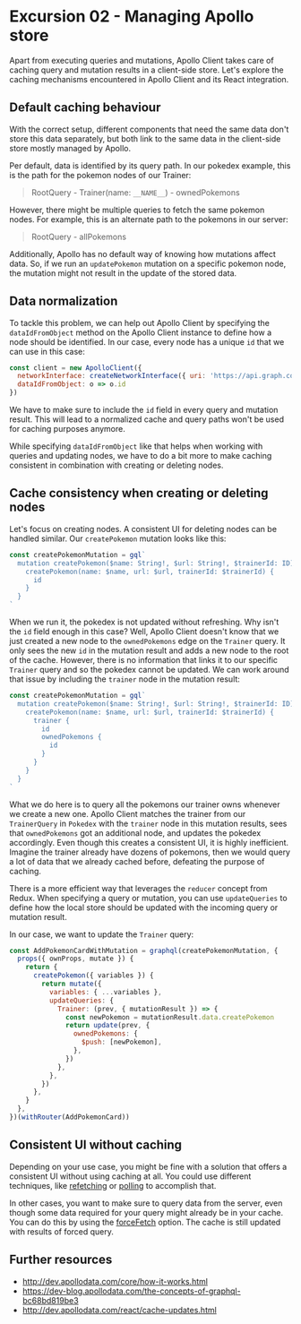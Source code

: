 # Excursion 02 - Managing Apollo store

Apart from executing queries and mutations, Apollo Client takes care of caching query and mutation results in a client-side store. Let's explore the caching mechanisms encountered in Apollo Client and its React integration.

## Default caching behaviour

With the correct setup, different components that need the same data don't store this data separately, but both link to the same data in the client-side store mostly managed by Apollo.

Per default, data is identified by its query path. In our pokedex example, this is the path for the pokemon nodes of our Trainer:

> RootQuery - Trainer(name: `__NAME__`) - ownedPokemons

However, there might be multiple queries to fetch the same pokemon nodes. For example, this is an alternate path to the pokemons in our server:

> RootQuery - allPokemons

Additionally, Apollo has no default way of knowing how mutations affect data. So, if we run an `updatePokemon` mutation on a specific pokemon node, the mutation might not result in the update of the stored data.

## Data normalization

To tackle this problem, we can help out Apollo Client by specifying the `dataIdFromObject` method on the Apollo Client instance to define how a node should be identified. In our case, every node has a unique `id` that we can use in this case:

```js
const client = new ApolloClient({
  networkInterface: createNetworkInterface({ uri: 'https://api.graph.cool/simple/v1/__PROJECT_ID__'}),
  dataIdFromObject: o => o.id
})
```

We have to make sure to include the `id` field in every query and mutation result. This will lead to a normalized cache and query paths won't be used for caching purposes anymore.

While specifying `dataIdFromObject` like that helps when working with queries and updating nodes, we have to do a bit more to make caching consistent in combination with creating or deleting nodes.

## Cache consistency when creating or deleting nodes

Let's focus on creating nodes. A consistent UI for deleting nodes can be handled similar.
Our `createPokemon` mutation looks like this:


```js
const createPokemonMutation = gql`
  mutation createPokemon($name: String!, $url: String!, $trainerId: ID) {
    createPokemon(name: $name, url: $url, trainerId: $trainerId) {
      id
    }
  }
`
```

When we run it, the pokedex is not updated without refreshing. Why isn't the `id` field enough in this case? Well, Apollo Client doesn't know that we just created a new node to the `ownedPokemons` edge on the `Trainer` query. It only sees the new `id` in the mutation result and adds a new node to the root of the cache. However, there is no information that links it to our specific `Trainer` query and so the pokedex cannot be updated. We can work around that issue by including the `trainer` node in the mutation result:

```js
const createPokemonMutation = gql`
  mutation createPokemon($name: String!, $url: String!, $trainerId: ID) {
    createPokemon(name: $name, url: $url, trainerId: $trainerId) {
      trainer {
        id
        ownedPokemons {
          id
        }
      }
    }
  }
`
```

What we do here is to query all the pokemons our trainer owns whenever we create a new one. Apollo Client matches the trainer from our `TrainerQuery` in `Pokedex` with the `trainer` node in this mutation results, sees that `ownedPokemons` got an additional node, and updates the pokedex accordingly. Even though this creates a consistent UI, it is highly inefficient. Imagine the trainer already have dozens of pokemons, then we would query a lot of data that we already cached before, defeating the purpose of caching.

There is a more efficient way that leverages the `reducer` concept from Redux. When specifying a query or mutation, you can use `updateQueries` to define how the local store should be updated with the incoming query or mutation result.

In our case, we want to update the `Trainer` query:

```js
const AddPokemonCardWithMutation = graphql(createPokemonMutation, {
  props({ ownProps, mutate }) {
    return {
      createPokemon({ variables }) {
        return mutate({
          variables: { ...variables },
          updateQueries: {
            Trainer: (prev, { mutationResult }) => {
              const newPokemon = mutationResult.data.createPokemon
              return update(prev, {
                ownedPokemons: {
                  $push: [newPokemon],
                },
              })
            },
          },
        })
      },
    }
  },
})(withRouter(AddPokemonCard))
```

## Consistent UI without caching

Depending on your use case, you might be fine with a solution that offers a consistent UI without using caching at all. You could use different techniques, like [refetching](http://dev.apollodata.com/react/receiving-updates.html#Refetch) or  [polling](http://dev.apollodata.com/react/receiving-updates.html#Polling) to accomplish that.

In other cases, you want to make sure to query data from the server, even though some data required for your query might already be in your cache. You can do this by using the [forceFetch](http://dev.apollodata.com/core/apollo-client-api.html#ApolloClient.watchQuery) option. The cache is still updated with results of forced query.

## Further resources

* http://dev.apollodata.com/core/how-it-works.html
* https://dev-blog.apollodata.com/the-concepts-of-graphql-bc68bd819be3
* http://dev.apollodata.com/react/cache-updates.html
